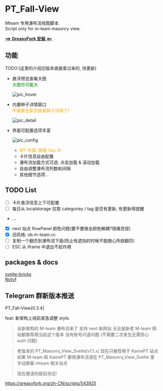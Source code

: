 # PT_Fall-View

Mteam 专用瀑布流视图脚本.  
Script only for m-team masonry view.

[**==> GreasyFork 安装 <==**](https://greasyfork.org/zh-CN/scripts/543925-pt瀑布流视图)

## 功能

TODO:(这里的介绍旧版本直接拿过来的, 待更新)

- 悬浮预览查看大图
  <br>
  <span style="color:green;">大图尽可能大</span>

  ![pic_hover](https://raw.githubusercontent.com/KesaubeEire/PT_Masonry_View_Svelte/newMT/readme/pic_hover.png)

- 内置种子详情窗口
  <br>
  <span style="color:orange;">不需要在新页面看种子详情了!</span>

  ![pic_detail](https://raw.githubusercontent.com/KesaubeEire/PT_Masonry_View_Svelte/newMT/readme/pic_detail.png)

- 界面可配置选项丰富

  ![pic_config](https://raw.githubusercontent.com/KesaubeEire/PT_Masonry_View_Svelte/newMT/readme/pic_config.png)

  - <span style="color:orange;">MT 专属: 屏蔽 Gay 片</span>
  - 卡片信息自由配置
  - 瀑布流加载方式可选: 点击加载 & 滚动加载
  - 自由调整瀑布流列数和间隔
  - 其他细节选项...

## TODO List

- [ ] 卡片悬浮信息上下可配置
- [ ] 每日从 localstorage 拉取 categoriey / tag 是否有更新, 有更新得提醒
- ...
- [x] next 站点 flowPanel 颜色问题(要不要做全颜色解耦?很痛苦捏)
- [x] 旧风格: ob.m-team.cc
- [ ] 复制一个翻页到瀑布流下面(防止有遮挡的时候不能随心所欲翻页)
- [ ] ESC 从 iframe 中退出不起作用

## packages & docs

[svelte-bricks](https://bricks.janosh.dev/)  
[Notyf](https://github.com/caroso1222/notyf)

## Telegram 群新版本推送

PT_Fall-View[0.3.4]

feat: 新架构上线前紧急调整 style.

> 全新架构的 M-team 瀑布流来了
> 支持 next 新网站
> 无论是新老 M-team 网站都推荐用当前这个版本
> 没有账号闪退问题 (不需要二次发包无需担心 auth 问题)

> 老版本的 PT_Masonry_View_Svelte[v1.1.x] 现在只推荐用于 KamePT 站点
> 如果 M-team 和 KamePT 都用瀑布流请在 PT_Masonry_View_Svelte 里手动屏蔽 mteam 相关站点

> 现在邀请你提前测试!

https://greasyfork.org/zh-CN/scripts/543925
